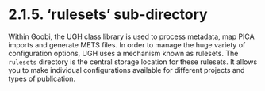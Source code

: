 # 2.1.5. ‘rulesets’ sub-directory

Within Goobi, the UGH class library is used to process metadata, map PICA imports and generate METS files. In order to manage the huge variety of configuration options, UGH uses a mechanism known as rulesets. The `rulesets` directory is the central storage location for these rulesets. It allows you to make individual configurations available for different projects and types of publication.

